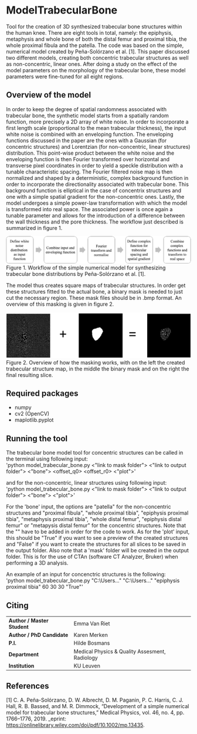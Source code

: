 # ModelTrabecularBone
Tool for the creation of 3D synthesized trabecular bone structures within the human knee. There are eight tools in total, namely: the epiphysis, metaphysis and whole bone of both the distal femur and proximal tibia, the whole proximal fibula and the patella. The code was based on the simple, numerical model created by Peña-Solórzano et al. [1]. This paper discussed two different models, creating both concentric trabecular structures as well as non-concentric, linear ones. After doing a study on the effect of the model parameters on the morphology of the trabecular bone, these model parameters were fine-tuned for all eight regions. 

## Overview of the model
In order to keep the degree of spatial randomness associated with trabecular bone, the synthetic model starts from a spatially random function, more precisely a 2D array of white noise. In order to incorporate a first length scale (proportional to the mean trabecular thickness), the input white noise is combined with an enveloping function. The enveloping functions discussed in the paper are the ones with a Gaussian (for concentric structures) and Lorentzian (for non-concentric, linear structures) distribution. This point-wise product between the white noise and the enveloping function is then Fourier transformed over horizontal and transverse pixel coordinates in order to yield a speckle distribution with a tunable characteristic spacing. The Fourier filtered noise map is then normalized and shaped by a deterministic, complex background function in order to incorporate the directionality associated with trabecular bone. This background function is elliptical in the case of concentrix structures and one with a simple spatial gradient for the non-concentric ones. Lastly, the model undergoes a simple power-law transformation with which the model is transformed into real space. The associated power is once again a tunable parameter and allows for the introduction of a difference between the wall thickness and the pore thickness. The workflow just described is summarized in figure 1.

![error](./pena_workflow.jpg "workflow_pena")
Figure 1. Workflow of the simple numerical model for synthesizing trabecular bone distributions by Peña-Solórzano et al. [1].

The model thus creates square maps of trabecular structures. In order get these structures fitted to the actual bone, a binary mask is needed to just cut the necessary region. These mask files should be in .bmp format. An overview of this masking is given in figure 2.

![error](./masking.png "masking")
Figure 2. Overview of how the masking works, with on the left the created trabecular structure map, in the middle the binary mask and on the right the final resulting slice.

## Required packages
* numpy
* cv2 (OpenCV)
* maplotlib.pyplot

## Running the tool
The trabecular bone model tool for concentric structures can be called in the terminal using following input:  
'python model_trabecular_bone.py <"link to mask folder"> <"link to output folder"> <"bone"> <degree> <offset_q0> <offset_r0> <"plot">'

and for the non-concentric, linear structures using following input:  
'python model_trabecular_bone.py <"link to mask folder"> <"link to output folder"> <"bone"> <degree> <"plot">'

For the 'bone' input, the options are "patella" for the non-concentric structures and "proximal fibula", "whole proximal tibia", "epiphysis proximal tibia", "metaphysis proximal tibia", "whole distal femur", "epiphysis distal femur" or "metapysis distal femur" for the concentric structures. Note that the "" have to be added in order for the code to work. As for the 'plot' input, this should be "True" if you want to see a preview of the created structures and "False" if you want to create the structures for all slices to be saved in the output folder. Also note that a 'mask' folder will be created in the output folder. This is for the use of CTAn (software CT Analyzer, Bruker) when performing a 3D analysis.

An example of an input for concenctric structures is the following:  
'python model_trabecular_bone.py "C:\Users\..." "C:\Users\..." "epiphysis proximal tibia" 60 30 30 "True"'

## Citing
|||
|-----------------------|-----------------|
|**Author / Master Student** | Emma Van Riet| 
|**Author / PhD Candidate** | Karen Merken|
|**P.I.**| Hilde Bosmans |
|**Department** | Medical Physics & Quality Assesment, Radiology|
|**Institution** | KU Leuven |

## References
[1] C. A. Peña-Solórzano, D. W. Albrecht, D. M. Paganin, P. C. Harris, C. J. Hall, R. B. Bassed, and M. R. Dimmock, “Development of a simple numerical model for trabecular bone structures,” Medical Physics, vol. 46, no. 4, pp. 1766–1776, 2019. _eprint: https://onlinelibrary.wiley.com/doi/pdf/10.1002/mp.13435.
